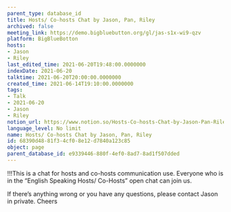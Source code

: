 ```yaml
---
parent_type: database_id
title: Hosts/ Co-hosts Chat by Jason, Pan, Riley
archived: false
meeting_link: https://demo.bigbluebutton.org/gl/jas-s1x-wi9-qzv
platform: BigBlueBotton
hosts:
- Jason
- Riley
last_edited_time: 2021-06-20T19:48:00.0000000
indexDate: 2021-06-20
talktime: 2021-06-20T20:00:00.0000000
created_time: 2021-06-14T19:10:00.0000000
tags:
- Talk
- 2021-06-20
- Jason
- Riley
notion_url: https://www.notion.so/Hosts-Co-hosts-Chat-by-Jason-Pan-Riley-68390d4881f34cf08e12d7840a123c85
language_level: No limit
name: Hosts/ Co-hosts Chat by Jason, Pan, Riley
id: 68390d48-81f3-4cf0-8e12-d7840a123c85
object: page
parent_database_id: e9339446-880f-4ef0-8ad7-8ad1f507dded
---
```


!!!This is a chat for hosts and co-hosts communication use. Everyone who is in the “English Speaking Hosts/ Co-Hosts” open chat can join us.

If there’s anything wrong or you have any questions, please contact Jason in private. Cheers

